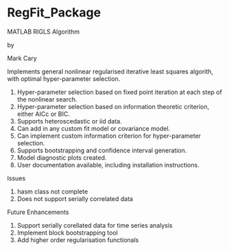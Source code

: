 # RegFit_Package

MATLAB RIGLS Algorithm

by 

Mark Cary

Implements general nonlinear regularised iterative least squares algorith, with optimal hyper-parameter selection.

1. Hyper-parameter selection based on fixed point iteration at each step of the nonlinear search.
2. Hyper-parameter selection based on information theoretic criterion, either AICc or BIC.
3. Supports heteroscedastic or iid data.
4. Can add in any custom fit model or covariance model.
5. Can implement custom information criterion for hyper-parameter selection.
6. Supports bootstrapping and confidence interval generation.
7. Model diagnostic plots created.
8. User documentation available, including installation instructions.

Issues

1. hasm class not complete
2. Does not support serially correlated data

Future Enhancements

1. Support serially corellated data for time series analysis
2. Implement block bootstrapping tool
3. Add higher order regularisation functionals


